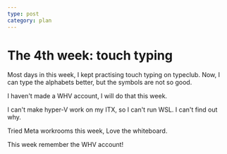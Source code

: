 ```yaml
---
type: post
category: plan
---
```


# The 4th week: touch typing

Most days in this week, I kept practising touch typing on typeclub. Now, I can type the alphabets better, but the symbols are not so good.

I haven't made a WHV account, I will do that this week.

I can't make hyper-V work on my ITX, so I can't run WSL. I can't find out why.

Tried Meta workrooms this week, Love the whiteboard.

This week remember the WHV account!
